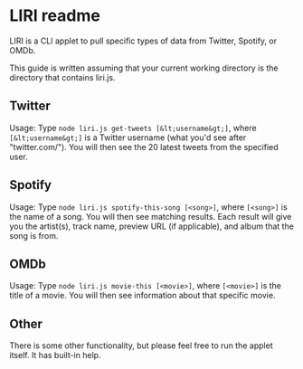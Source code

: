 LIRI readme
===========

LIRI is a CLI applet to pull specific types of data from Twitter, Spotify, or OMDb.

This guide is written assuming that your current working directory is the directory that contains liri.js.

Twitter
-------

Usage:  Type `node liri.js get-tweets [&lt;username&gt;]`, where `[&lt;username&gt;]` is a Twitter username (what you'd see after "twitter.com/").  You will then see the 20 latest tweets from the specified user.

Spotify
-------

Usage:  Type `node liri.js spotify-this-song [<song>]`, where `[<song>]` is the name of a song.  You will then see matching results.  Each result will give you the artist(s), track name, preview URL (if applicable), and album that the song is from.

OMDb
----

Usage:  Type `node liri.js movie-this [<movie>]`, where `[<movie>]` is the title of a movie.  You will then see information about that specific movie.

Other
-----

There is some other functionality, but please feel free to run the applet itself.  It has built-in help.